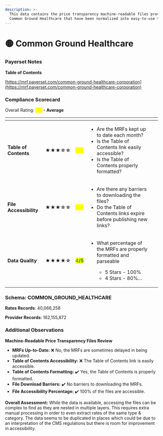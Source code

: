 ```yaml
---
description: >-
  This data contains the price transparency machine-readable files provided by
  Common Ground Healthcare that have been normalized into easy-to-use tables.
---
```


# 🟡 Common Ground Healthcare

### Payerset Notes

**Table of Contents**

[https://mrf.payerset.com/common-ground-healthcare-corporation](https://mrf.payerset.com/common-ground-healthcare-corporation)

### Compliance Scorecard

Overall Rating: <mark style="color:yellow;">**3/5**</mark>**&#x20;- Average**

<table data-view="cards"><thead><tr><th></th><th></th><th></th><th></th><th data-hidden data-card-cover data-type="files"></th></tr></thead><tbody><tr><td><strong>Table of Contents</strong></td><td><strong>★★★☆☆</strong></td><td><mark style="color:yellow;">3<strong>/5</strong></mark></td><td><ul><li>Are the MRFs kept up to date each month? </li><li>Is the Table of Contents link easily accessible?</li><li>Is the Table of Contents properly formatted?</li></ul></td><td></td></tr><tr><td><strong>File Accessibility</strong></td><td><strong>★★★☆☆</strong></td><td><mark style="color:yellow;">3<strong>/5</strong></mark></td><td><ul><li>Are there any barriers to downloading the files?</li><li>Do the Table of Contents links expire before publishing new links?</li></ul></td><td></td></tr><tr><td><strong>Data Quality</strong></td><td><strong>★★★★☆</strong></td><td><mark style="color:green;">4<strong>/5</strong></mark></td><td><ul><li><p>What percentage of the MRFs are properly formatted and parseable</p><ul><li>5 Stars - 100%</li><li>4 Stars - 80%...</li></ul></li></ul></td><td></td></tr></tbody></table>

### Schema: COMMON\_GROUND\_HEALTHCARE

**Rates Records**: 40,066,258

**Provider Records**: 162,155,872

### Additional Observations

**Machine-Readable Price Transparency Files Review**

* **MRFs Up-to-Date:** ❌ No, the MRFs are sometimes delayed in being updated.
* **Table of Contents Accessibility:** ❌  The Table of Contents link is easily accessible.
* **Table of Contents Formatting:** ✔️ Yes, the Table of Contents is properly formatted.
* **File Download Barriers:** ✔️ No barriers to downloading the MRFs.
* **File Accessibility Percentage:** ✔️ 100% of the files are accessible.

**Overall Assessment:** While the data is available, accessing the files can be complex to find as they are nested in multiple layers. This requires extra manual processing in order to even extract rates of the same type & category. The data seems to be duplicated in places which could be due to an interpretation of the CMS regulations but there is room for improvement in accessibility.

